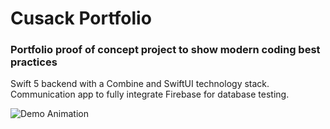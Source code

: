 # Cusack Portfolio

### Portfolio proof of concept project to show modern coding best practices

Swift 5 backend with a Combine and SwiftUI technology stack. Communication app to fully integrate Firebase for database testing.

![Demo Animation](https://www.home.b2innovation.com/img/Chat-Icon.gif?raw=true)
